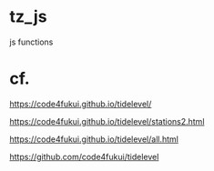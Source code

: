 # tz_js
js functions



# cf.

https://code4fukui.github.io/tidelevel/

https://code4fukui.github.io/tidelevel/stations2.html

https://code4fukui.github.io/tidelevel/all.html

https://github.com/code4fukui/tidelevel

